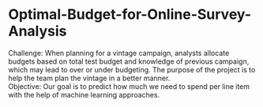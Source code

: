 # Optimal-Budget-for-Online-Survey-Analysis
Challenge: 
When planning for a vintage campaign, analysts allocate budgets based on total test budget and knowledge of previous campaign, which may lead to over or under budgeting. The purpose of the project is to help the team plan the vintage in a better manner.  
Objective:
Our goal is to predict how much we need to spend per line item with the help of machine learning approaches. 
